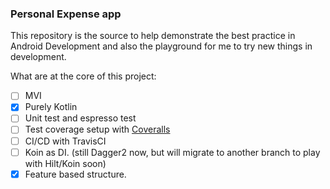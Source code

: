 ### Personal Expense app 

This repository is the source to help demonstrate the best practice in Android Development and also the playground for me to 
try new things in development.

What are at the core of this project:

- [ ] MVI 
- [x] Purely Kotlin
- [ ] Unit test and espresso test 
- [ ] Test coverage setup with [Coveralls](https://coveralls.io/)
- [ ] CI/CD with TravisCI
- [ ] Koin as DI. (still Dagger2 now, but will migrate to another branch to play with Hilt/Koin soon) 
- [x] Feature based structure. 
